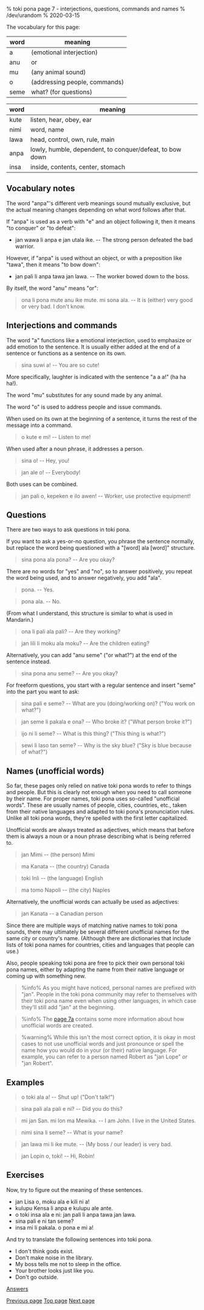 % toki pona page 7 - interjections, questions, commands and names
% /dev/urandom
% 2020-03-15

The vocabulary for this page:

| word  | meaning                          |
|-------|----------------------------------|
| a     | (emotional interjection)         |
| anu   | or                               |
| mu    | (any animal sound)               |
| o     | (addressing people, commands)    |
| seme  | what? (for questions)            |

| word  | meaning                          |
|-------|----------------------------------|
| kute  | listen, hear, obey, ear          |
| nimi  | word, name                       |
| lawa  | head, control, own, rule, main   |
| anpa  | lowly, humble, dependent, to conquer/defeat, to bow down |
| insa  | inside, contents, center, stomach|

## Vocabulary notes

The word "anpa"'s different verb meanings sound mutually exclusive, but the
actual meaning changes depending on what word follows after that.

If "anpa" is used as a verb with "e" and an object following it, then it
means "to conquer" or "to defeat":

* jan wawa li anpa e jan utala ike. -- The strong person defeated the bad
  warrior.

However, if "anpa" is used without an object, or with a preposition like "tawa",
then it means "to bow down":

* jan pali li anpa tawa jan lawa. -- The worker bowed down to the boss.

By itself, the word "anu" means "or":

> ona li pona mute anu ike mute. mi sona ala. -- It is (either) very good or
  very bad. I don't know.

## Interjections and commands

The word "a" functions like a emotional interjection, used to emphasize or add
emotion to the sentence. It is usually either added at the end of a sentence or
functions as a sentence on its own.

> sina suwi a! -- You are so cute!

More specifically, laughter is indicated with the sentence "a a a!" (ha ha ha!).

The word "mu" substitutes for any sound made by any animal.

The word "o" is used to address people and issue commands.

When used on its own at the beginning of a sentence, it turns the rest of the
message into a command.

> o kute e mi! -- Listen to me!

When used after a noun phrase, it addresses a person.

> sina o! -- Hey, you!

> jan ale o! -- Everybody!

Both uses can be combined.

> jan pali o, kepeken e ilo awen! -- Worker, use protective equipment!

## Questions

There are two ways to ask questions in toki pona.

If you want to ask a yes-or-no question, you phrase the sentence normally, but
replace the word being questioned with a "[word] ala [word]" structure.

> sina pona ala pona? -- Are you okay?

There are no words for "yes" and "no", so to answer positively, you repeat the
word being used, and to answer negatively, you add "ala".

> pona. -- Yes.

> pona ala. -- No.

(From what I understand, this structure is similar to what is used in Mandarin.)

> ona li pali ala pali? -- Are they working?

> jan lili li moku ala moku? -- Are the children eating?

Alternatively, you can add "anu seme" ("or what?") at the end of the sentence
instead.

> sina pona anu seme? -- Are you okay?

For freeform questions, you start with a regular sentence and insert "seme" into
the part you want to ask:

> sina pali e seme? -- What are you (doing/working on)? ("You work on what?")

> jan seme li pakala e ona? -- Who broke it? ("What person broke it?")

> ijo ni li seme? -- What is this thing? ("This thing is what?")

> sewi li laso tan seme? -- Why is the sky blue? ("Sky is blue because of what?")

## Names (unofficial words)

So far, these pages only relied on native toki pona words to refer to things and
people. But this is clearly not enough when you need to call someone by their
name. For proper names, toki pona uses so-called "unofficial words". These are
usually names of people, cities, countries, etc., taken from their native
languages and adapted to toki pona's pronunciation rules. Unlike all toki pona
words, they're spelled with the first letter capitalized.

Unofficial words are always treated as adjectives, which means that before them
is always a noun or a noun phrase describing what is being referred to.

> jan Mimi -- (the person) Mimi

> ma Kanata -- (the country) Canada

> toki Inli -- (the language) English

> ma tomo Napoli -- (the city) Naples

Alternatively, the unofficial words can actually be used as adjectives:

> jan Kanata -- a Canadian person

Since there are multiple ways of matching native names to toki pona sounds,
there may ultimately be several different unofficial names for the same city or
country's name. (Although there are dictionaries that include lists of toki pona
names for countries, cities and languages that people can use.)

Also, people speaking toki pona are free to pick their own personal toki pona
names, either by adapting the name from their native language or coming up with
something new.

> %info%
> As you might have noticed, personal names are prefixed with "jan". People in
> the toki pona community may refer to themselves with their toki pona name even
> when using other languages, in which case they'll still add "jan" at the
> beginning.
>

> %info%
> The [page 7a](7a.html) contains some more information about how
> unofficial words are created.

> %warning%
> While this isn't the most correct option, it is okay in most cases
> to not use unofficial words and just pronounce or spell the name how you would
> do in your (or their) native language. For example, you can refer to a person
> named Robert as "jan Lope" _or_ "jan Robert".

## Examples

> o toki ala a! -- Shut up! ("Don't talk!")

> sina pali ala pali e ni? -- Did you do this?

> mi jan San. mi lon ma Mewika. -- I am John. I live in the United States.

> nimi sina li seme? -- What is your name?

> jan lawa mi li ike mute. -- (My boss / our leader) is very bad.

> jan Lopin o, toki! -- Hi, Robin!

## Exercises

Now, try to figure out the meaning of these sentences.

* jan Lisa o, moku ala e kili ni a!
* kulupu Kensa li anpa e kulupu ale ante.
* o toki insa ala e ni: jan pali li anpa tawa jan lawa.
* sina pali e ni tan seme? 
* insa mi li pakala. o pona e mi a!

And try to translate the following sentences into toki pona.

* I don't think gods exist.
* Don't make noise in the library. 
* My boss tells me not to sleep in the office. 
* Your brother looks just like you. 
* Don't go outside.

[Answers](answers.html#p7)

[Previous page](6.html) [Top page](index.html) [Next page](8.html)
